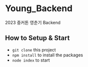 # Young_Backend

2023 중커톤 영춘기 Backend

## How to Setup & Start

- `git clone` this project
- `npm install` to install the packages
- `node index` to start
